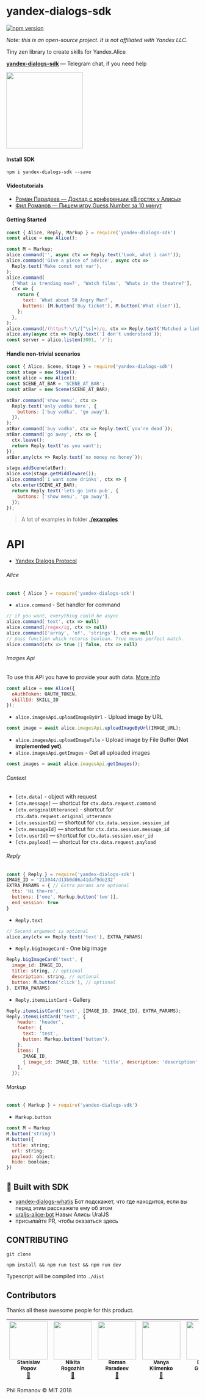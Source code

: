# yandex-dialogs-sdk
[![npm version](https://badge.fury.io/js/yandex-dialogs-sdk.svg)](https://badge.fury.io/js/yandex-dialogs-sdk)

*Note: this is an open-source project. It is not affiliated with Yandex LLC.*

Tiny zen library to create skills for Yandex.Alice

**[yandex-dialogs-sdk](https://t.me/joinchat/AeqRLxKsMmI4o1ew2lQ1Qw)** — Telegram chat, if you need help

<img height=200 src='https://camo.githubusercontent.com/0ad462b08ffb18f96ae1143f1365b60b918f4bbd/68747470733a2f2f73657470686f6e652e72752f77702d636f6e74656e742f75706c6f6164732f323031372f30372f616c6973612d383130783435362e706e67' />


#### Install SDK
`npm i yandex-dialogs-sdk --save`

#### Videotutorials
- [Роман Парадеев — Доклад с конференции «В гостях у Алисы»](https://youtu.be/qqHTk2QLyEQ?t=3h13m22s)
- [Фил Романов — Пишем игру Guess Number за 10 минут](https://youtu.be/exPnIFMa1H8)

#### Getting Started

```javascript
const { Alice, Reply, Markup } = require('yandex-dialogs-sdk')
const alice = new Alice();

const M = Markup;
alice.command('', async ctx => Reply.text('Look, what i can!'));
alice.command('Give a piece of advice', async ctx =>
  Reply.text('Make const not var'),
);
alice.command(
  ['What is trending now?', 'Watch films', 'Whats in the theatre?'],
  ctx => {
    return {
      text: `What about 50 Angry Men?`,
      buttons: [M.button('Buy ticket'), M.button('What else?')],
    };
  },
);
alice.command(/(https?:\/\/[^\s]+)/g, ctx => Reply.text('Matched a link!'));
alice.any(async ctx => Reply.text(`I don't understand`));
const server = alice.listen(3001, '/');
```

#### Handle non-trivial scenarios

```javascript
const { Alice, Scene, Stage } = require('yandex-dialogs-sdk')
const stage = new Stage();
const alice = new Alice();
const SCENE_AT_BAR = 'SCENE_AT_BAR';
const atBar = new Scene(SCENE_AT_BAR);

atBar.command('show menu', ctx =>
  Reply.text('only vodka here', {
    buttons: ['buy vodka', 'go away'],
  }),
);
atBar.command('buy vodka', ctx => Reply.text(`you're dead`));
atBar.command('go away', ctx => {
  ctx.leave();
  return Reply.text('as you want');
});
atBar.any(ctx => Reply.text(`no money no honey`));

stage.addScene(atBar);
alice.use(stage.getMiddleware());
alice.command('i want some drinks', ctx => {
  ctx.enter(SCENE_AT_BAR);
  return Reply.text('lets go into pub', {
    buttons: ['show menu', 'go away'],
  });
});
```

> A lot of examples in folder **[./examples](https://github.com/fletcherist/yandex-dialogs-sdk/tree/master/examples)**

# API

- [Yandex Dialogs Protocol](https://tech.yandex.ru/dialogs/alice/doc/protocol-docpage/)

###### Alice
```javascript
const { Alice } = require('yandex-dialogs-sdk')
```
- `alice.command` - Set handler for command
```javascript
// if you want, everything could be async
alice.command('text', ctx => null)
alice.command(/regex/ig, ctx => null)
alice.command(['array', 'of', 'strings'], ctx => null)
// pass function which returns boolean. True means perfect match.
alice.command(ctx => true || false, ctx => null)
```

###### Images Api
To use this API you have to provide your auth data.
[More info](https://tech.yandex.ru/dialogs/alice/doc/resource-upload-docpage)
```javascript
const alice = new Alice({
  oAuthToken: OAUTH_TOKEN,
  skillId: SKILL_ID
});
```
- `alice.imagesApi.uploadImageByUrl` - Upload image by URL
```javascript
const image = await alice.imagesApi.uploadImageByUrl(IMAGE_URL);
```
- `alice.imagesApi.uploadImageFile` - Upload image by File Buffer **(Not implemented yet)**.
- `alice.imagesApi.getImages` - Get all uploaded images
```javascript
const images = await alice.imagesApi.getImages();
```

###### Context
- `[ctx.data]` - object with request
- `[ctx.message]` — shortcut for `ctx.data.request.command`
- `[ctx.originalUtterance]` - shortcut for `ctx.data.request.original_utterance`
- `[ctx.sessionId]` — shortcut for `ctx.data.session.session_id`
- `[ctx.messageId]` — shortcut for `ctx.data.session.message_id`
- `[ctx.userId]` — shortcut for `ctx.data.session.user_id`
- `[ctx.payload]` — shortcut for `ctx.data.request.payload`

###### Reply
```javascript
const { Reply } = require('yandex-dialogs-sdk')
IMAGE_ID = '213044/d13b0d86a41daf9de232'
EXTRA_PARAMS = { // Extra params are optional
  tts: 'Hi the+re',
  buttons: ['one', Markup.button('two')],
  end_session: true
}
```
- `Reply.text` 
```javascript
// Second argument is optional
alice.any(ctx => Reply.text('text'), EXTRA_PARAMS)
```
- `Reply.bigImageCard` - One big image
```javascript
Reply.bigImageCard('text', {
  image_id: IMAGE_ID,
  title: string, // optional
  description: string, // optional
  button: M.button('click'), // optional
}, EXTRA_PARAMS)
```
- `Reply.itemsListCard` - Gallery
```javascript
Reply.itemsListCard('text', [IMAGE_ID, IMAGE_ID], EXTRA_PARAMS);
Reply.itemsListCard('test', {
    header: 'header',
    footer: {
      text: 'test',
      button: Markup.button('button'),
    },
    items: [
      IMAGE_ID, 
      { image_id: IMAGE_ID, title: 'title', description: 'description' },
    ],
  });
```


###### Markup
```javascript
const { Markup } = require('yandex-dialogs-sdk')
```
- `Markup.button`
```javascript
const M = Markup
M.button('string')
M.button({
  title: string;
  url: string;
  payload: object;
  hide: boolean;
})
```


## 🔨 Built with SDK

- [yandex-dialogs-whatis](https://github.com/popstas/yandex-dialogs-whatis) 
Бот подскажет, что где находится, если вы перед этим расскажете ему об этом
- [uraljs-alice-bot](https://github.com/sameoldmadness/uraljs-alice-bot)
Навык Алисы UralJS
- присылайте PR, чтобы оказаться здесь

## CONTRIBUTING
`git clone`

`npm install && npm run test && npm run dev`

Typescript will be compiled into `./dist` <br>

## Contributors
Thanks all these awesome people for this product. 

| [<img src="https://avatars1.githubusercontent.com/u/3027126?s=400&v=4" width="100px;"/><br /><sub><b>Stanislav Popov</b></sub>](http://blog.popstas.ru)<br />[📖](https://github.com/fletcherist/yandex-dialogs-sdk/commits?author=popstas "Documentation")| [<img src="https://avatars0.githubusercontent.com/u/22147027?s=400&v=4" width="100px;"/><br /><sub><b>Nikita Rogozhin</b></sub>](http://rogoda.ru)<br />[📖](https://github.com/fletcherist/yandex-dialogs-sdk/commits?author=rogodec "Documentation") | [<img src="https://avatars0.githubusercontent.com/u/1537724?s=400&v=4" width="100px;"/><br /><sub><b>Roman Paradeev</b></sub>](https://github.com/sameoldmadness)<br />[📖](https://github.com/fletcherist/yandex-dialogs-sdk/commits?author=sameoldmadness "Documentation") | [<img src="https://avatars2.githubusercontent.com/u/10712045?s=400&v=4" width="100px;"/><br /><sub><b>Vanya Klimenko</b></sub>](http://vanyaklimenko.ru)<br />[📖](https://github.com/fletcherist/yandex-dialogs-sdk/commits?author=vanyaklimenko "Documentation") | [<img src="https://avatars2.githubusercontent.com/u/577154?s=460&v=4" width="100px;"/><br /><sub><b>Dmitry Guketlev</b></sub>](https://github.com/Yavanosta)<br />[📖](https://github.com/fletcherist/yandex-dialogs-sdk/commits?author=Yavanosta "Documentation") | [<img src="https://avatars1.githubusercontent.com/u/11800710?s=460&v=4" width="100px;"/><br /><sub><b>Alexander Karpov</b></sub>](https://github.com/alexander-karpov)<br />[📖](https://github.com/fletcherist/yandex-dialogs-sdk/commits?author=alexander-karpov "Documentation") | 
| :---: | :---: | :---: | :---: | :---: | :---: |


Phil Romanov © MIT 2018

